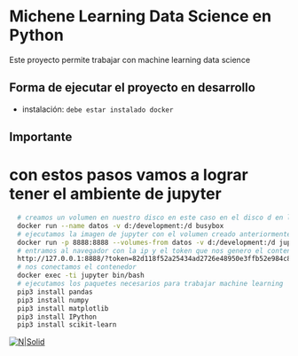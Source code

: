 # Michene Learning Data Science en Python

Este proyecto permite trabajar con machine learning data science

## Forma de ejecutar el proyecto en desarrollo

- instalación: `debe estar instalado docker`

## Importante
# con estos pasos vamos a lograr tener el ambiente de jupyter


````bash
  # creamos un volumen en nuestro disco en este caso en el disco d en la carpeta development
  docker run --name datos -v d:/development:/d busybox
  # ejecutamos la imagen de jupyter con el volumen creado anteriormente
  docker run -p 8888:8888 --volumes-from datos -v d:/development:/d jupyter/minimal-notebook
  # entramos al navegador con la ip y el token que nos genero el contenedor en este caso esta:
  http://127.0.0.1:8888/?token=82d118f52a25434ad2726e48950e3ffb52e984c83c81e348
  # nos conectamos el contenedor
  docker exec -ti jupyter bin/bash
  # ejecutamos los paquetes necesarios para trabajar machine learning
  pip3 install pandas
  pip3 install numpy
  pip3 install matplotlib
  pip3 install IPython
  pip3 install scikit-learn
````

[![N|Solid](https://firebasestorage.googleapis.com/v0/b/sistemaadministrativodenegocio.appspot.com/o/python%2Fregresionlineal.JPG?alt=media&token=16f4860a-980d-4125-8307-6fe94311d2ae)](https://firebasestorage.googleapis.com/v0/b/sistemaadministrativodenegocio.appspot.com/o/python%2Fregresionlineal.JPG?alt=media&token=16f4860a-980d-4125-8307-6fe94311d2ae)
